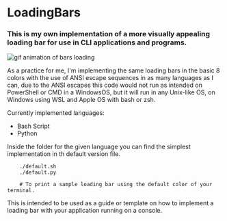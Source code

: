 # LoadingBars

### This is my own implementation of a more visually appealing loading bar for use in CLI applications and programs.

![gif animation of bars loading](LoadingBars.gif)

As a practice for me, I'm implementing the same loading bars in the basic 8 colors with
the use of ANSI escape sequences in as many languages as I can, due to the ANSI escapes
this code would not run as intended on PowerShell or CMD in a WindowsOS, but it will run
in any Unix-like OS, on Windows using WSL and Apple OS with bash or zsh.

Currently implemented languages:
- Bash Script
- Python


Inside the folder for the given language you can find the simplest implementation in th default
version file.

		./default.sh
		./default.py
	 
		# To print a sample loading bar using the default color of your terminal.

This is intended to be used as a guide or template on how to implement a loading bar with your
application running on a console.
